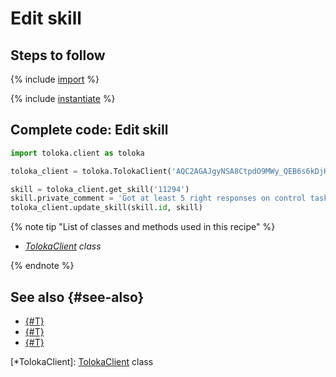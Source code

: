 # Edit skill

## Steps to follow

{% include [import](../_includes/recipes/import.md) %}

{% include [instantiate](../_includes/recipes/instantiate.md) %}

## Complete code: Edit skill

```python
import toloka.client as toloka

toloka_client = toloka.TolokaClient('AQC2AGAJgyNSA8CtpdO9MWy_QEB6s6kDjHUoElE', 'PRODUCTION')

skill = toloka_client.get_skill('11294')
skill.private_comment = 'Got at least 5 right responses on control tasks with C++ or Python'
toloka_client.update_skill(skill.id, skill)
```

{% note tip "List of classes and methods used in this recipe" %}

- _[TolokaClient](../reference/toloka.client.TolokaClient.md) class_

{% endnote %}

## See also {#see-also}

- [{#T}](../../guide/concepts/overview.md)
- [{#T}](./learn-basics.md)
- [{#T}](./use-cases.md)

[*TolokaClient]: [TolokaClient](../reference/toloka.client.TolokaClient.md) class